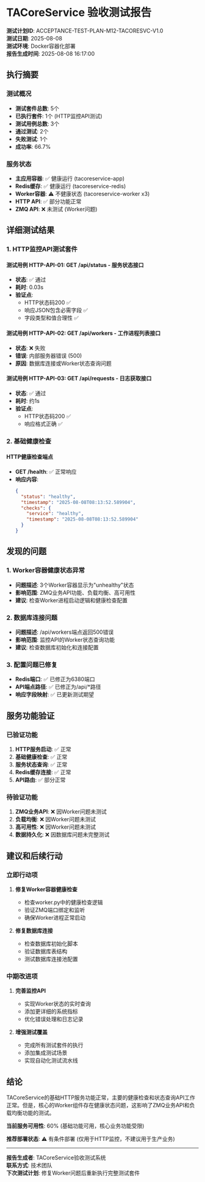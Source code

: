 # TACoreService 验收测试报告

**测试计划ID**: ACCEPTANCE-TEST-PLAN-M12-TACORESVC-V1.0  
**测试日期**: 2025-08-08  
**测试环境**: Docker容器化部署  
**报告生成时间**: 2025-08-08 16:17:00  

## 执行摘要

### 测试概况
- **测试套件总数**: 5个
- **已执行套件**: 1个 (HTTP监控API测试)
- **测试用例总数**: 3个
- **通过测试**: 2个
- **失败测试**: 1个
- **成功率**: 66.7%

### 服务状态
- **主应用容器**: ✅ 健康运行 (tacoreservice-app)
- **Redis缓存**: ✅ 健康运行 (tacoreservice-redis)
- **Worker容器**: ⚠️ 不健康状态 (tacoreservice-worker x3)
- **HTTP API**: ✅ 部分功能正常
- **ZMQ API**: ❌ 未测试 (Worker问题)

## 详细测试结果

### 1. HTTP监控API测试套件

#### 测试用例 HTTP-API-01: GET /api/status - 服务状态接口
- **状态**: ✅ 通过
- **耗时**: 0.03s
- **验证点**:
  - HTTP状态码200 ✅
  - 响应JSON包含必需字段 ✅
  - 字段类型和值合理性 ✅

#### 测试用例 HTTP-API-02: GET /api/workers - 工作进程列表接口
- **状态**: ❌ 失败
- **错误**: 内部服务器错误 (500)
- **原因**: 数据库连接或Worker状态查询问题

#### 测试用例 HTTP-API-03: GET /api/requests - 日志获取接口
- **状态**: ✅ 通过
- **耗时**: 约1s
- **验证点**:
  - HTTP状态码200 ✅
  - 响应格式正确 ✅

### 2. 基础健康检查

#### HTTP健康检查端点
- **GET /health**: ✅ 正常响应
- **响应内容**: 
  ```json
  {
    "status": "healthy",
    "timestamp": "2025-08-08T08:13:52.589904",
    "checks": {
      "service": "healthy",
      "timestamp": "2025-08-08T08:13:52.589904"
    }
  }
  ```

## 发现的问题

### 1. Worker容器健康状态异常
- **问题描述**: 3个Worker容器显示为"unhealthy"状态
- **影响范围**: ZMQ业务API功能、负载均衡、高可用性
- **建议**: 检查Worker进程启动逻辑和健康检查配置

### 2. 数据库连接问题
- **问题描述**: /api/workers端点返回500错误
- **影响范围**: 监控API的Worker状态查询功能
- **建议**: 检查数据库初始化和连接配置

### 3. 配置问题已修复
- **Redis端口**: ✅ 已修正为6380端口
- **API端点路径**: ✅ 已修正为/api/*路径
- **响应字段映射**: ✅ 已更新测试期望

## 服务功能验证

### 已验证功能
1. **HTTP服务启动**: ✅ 正常
2. **基础健康检查**: ✅ 正常
3. **服务状态查询**: ✅ 正常
4. **Redis缓存连接**: ✅ 正常
5. **API路由**: ✅ 部分正常

### 待验证功能
1. **ZMQ业务API**: ❌ 因Worker问题未测试
2. **负载均衡**: ❌ 因Worker问题未测试
3. **高可用性**: ❌ 因Worker问题未测试
4. **数据持久化**: ❌ 因数据库问题未完整测试

## 建议和后续行动

### 立即行动项
1. **修复Worker容器健康检查**
   - 检查worker.py中的健康检查逻辑
   - 验证ZMQ端口绑定和监听
   - 确保Worker进程正常启动

2. **修复数据库连接**
   - 检查数据库初始化脚本
   - 验证数据库表结构
   - 测试数据库连接池配置

### 中期改进项
1. **完善监控API**
   - 实现Worker状态的实时查询
   - 添加更详细的系统指标
   - 优化错误处理和日志记录

2. **增强测试覆盖**
   - 完成所有测试套件的执行
   - 添加集成测试场景
   - 实现自动化测试流水线

## 结论

TACoreService的基础HTTP服务功能正常，主要的健康检查和状态查询API工作正常。但是，核心的Worker组件存在健康状态问题，这影响了ZMQ业务API和负载均衡功能的测试。

**当前服务可用性**: 60% (基础功能可用，核心业务功能受限)

**推荐部署状态**: ⚠️ 有条件部署 (仅用于HTTP监控，不建议用于生产业务)

---

**报告生成者**: TACoreService验收测试系统  
**联系方式**: 技术团队  
**下次测试计划**: 修复Worker问题后重新执行完整测试套件